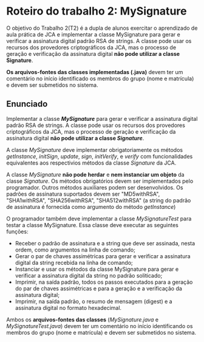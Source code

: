 # Roteiro do trabalho 2: MySignature

O objetivo do Trabalho 2(T2) é a dupla de alunos exercitar o aprendizado de aula prática de JCA e implementar
a classe MySignature para gerar e verificar a assinatura digital padrão RSA de strings. A classe pode usar os recursos
dos provedores criptográficos da JCA, mas o processo de geração e verificação da assinatura digital 
**não pode utilizar a classe Signature**.

**Os arquivos-fontes das classes implementadas (.java)** devem ter um comentário no início identificado os 
membros do grupo (nome e matrícula) e devem ser submetidos no sistema.


## Enunciado

Implementar a classe ***MySignature*** para gerar e verificar a assinatura digital padrão RSA de strings.
A classe pode usar os recursos dos provedores criptográficos da JCA, mas o processo de geração e verificação
da assinatura digital **não pode utilizar a classe *Signature***.

A classe *MySignature* deve implementar obrigatoriamente os métodos *getInstance*, *initSign*, *update*, *sign*,
*initVerify*, e *verify* com funcionalidades equivalentes aos respectivios métodos da classe *Signature* da JCA.

A classe *MySignature* **não pode herdar** e **nem instanciar um objeto** da classe *Signature*. Os métodos
obrigatórios devem ser implementados pelo programador. Outros métodos auxiliares podem ser desenvolvidos.
Os padrões de assinatura suportados devem ser "MD5withRSA", "SHA1withRSA", "SHA256withRSA", "SHA512withRSA"
(a string do padrão de assinatura é fornecida como argumento do método *getInstance*)

O programador também deve implementar a classe *MySignatureTest* para testar a classe MySignature. Essa classe
deve executar as seguintes funções:

* Receber o padrão de assinatura e a string que deve ser assinada, nesta ordem, como argumentos na linha de comando;
* Gerar o par de chaves assimétricas para gerar e verificar a assinatura digital da string recebida na linha de comando;
* Instanciar e usar os métodos da classe MySignature para gerar e verificar a assinatura digital da string no padrão soliticado;
* Imprimir, na saída padrão, todos os passos executados para a geração do par de chaves assimétricas e para a geração e a verificação da assinatura digital;
* Imprimir, na saída padrão, o resumo de mensagem (digest) e a assinatura digital no formato hexadecimal.

Ambos os **arquivos-fontes das classes** (*MySignature.java* e *MySignatureTest.java*) devem ter um comentário no início
identificando os membros do grupo (nome e matrícula) e devem ser submetidos no sistema.